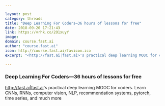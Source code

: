 ```yaml
---

layout: post
category: threads
title: "Deep Learning For Coders—36 hours of lessons for free"
date: 2018-09-20 17:21:43
link: https://vrhk.co/2O1xuyY
image: 
domain: course.fast.ai
author: "course.fast.ai"
icon: http://course.fast.ai/favicon.ico
excerpt: "<http://fast.ai|fast.ai>'s practical deep learning MOOC for coders. Learn CNNs, RNNs, computer vision, NLP, recommendation systems, pytorch, time series, and much more"

---
```


### Deep Learning For Coders—36 hours of lessons for free

<http://fast.ai|fast.ai>'s practical deep learning MOOC for coders. Learn CNNs, RNNs, computer vision, NLP, recommendation systems, pytorch, time series, and much more